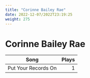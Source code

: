 ```yaml
---
title: "Corinne Bailey Rae"
date: 2022-12-07/2022T23:19:25
weight: 275
---
```


# Corinne Bailey Rae

 Song | Plays 
----- | -----:
Put Your Records On | 1

